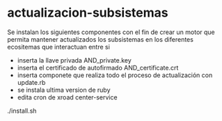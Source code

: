 # actualizacion-subsistemas

Se instalan los siguientes componentes con el fin de crear un motor que permita mantener actualizados los subsistemas en los diferentes ecositemas que interactuan entre si

- inserta la llave privada AND_private.key
- inserta el certificado de autofirmado AND_certificate.crt
- inserta componete que realiza todo el proceso de actualización con update.rb
- se instala ultima version de ruby
- edita cron de xroad center-service 
 

./install.sh
